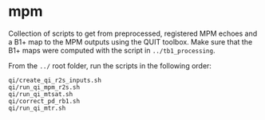 # mpm

Collection of scripts to get from preprocessed, registered MPM echoes and a B1+ map to the MPM outputs using the QUIT toolbox. Make sure that the B1+ maps were computed with the script in `../tb1_processing`.

From the `../` root folder, run the scripts in the following order:

```
qi/create_qi_r2s_inputs.sh
qi/run_qi_mpm_r2s.sh
qi/run_qi_mtsat.sh
qi/correct_pd_rb1.sh
qi/run_qi_mtr.sh
```